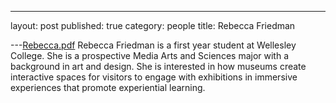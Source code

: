 ---
layout: post
published: true
category: people
title: Rebecca Friedman

---[Rebecca.pdf](https://github.com/cms636/cms636.github.io/files/10714281/Rebecca.pdf)
Rebecca Friedman is a first year student at Wellesley College. She is a prospective Media Arts and Sciences major with a background in art and design. She is interested in how museums create interactive spaces for visitors to engage with exhibitions in immersive experiences that promote experiential learning.
